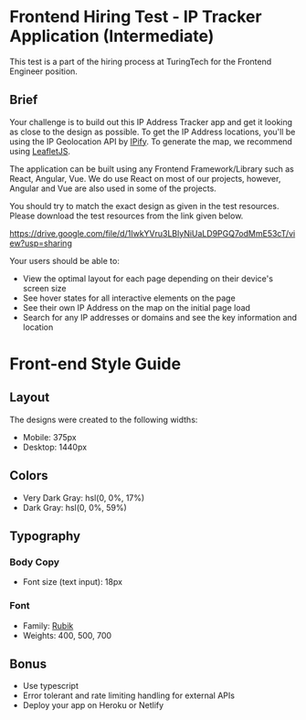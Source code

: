 # Frontend Hiring Test - IP Tracker Application (Intermediate)

This test is a part of the hiring process at TuringTech for the Frontend Engineer position. 

## Brief

Your challenge is to build out this IP Address Tracker app and get it looking as close to the design as possible. To get the IP Address locations, you'll be using the IP Geolocation API by [IPify](https://geo.ipify.org/). To generate the map, we recommend using [LeafletJS](https://leafletjs.com/).

The application can be built using any Frontend Framework/Library such as React, Angular, Vue. We do use React on most of our projects, however, Angular and Vue are also used in some of the projects.

You should try to match the exact design as given in the test resources. Please download the test resources from the link given below.

https://drive.google.com/file/d/1IwkYVru3LBlyNiUaLD9PGQ7odMmE53cT/view?usp=sharing

Your users should be able to:

- View the optimal layout for each page depending on their device's screen size
- See hover states for all interactive elements on the page
- See their own IP Address on the map on the initial page load
- Search for any IP addresses or domains and see the key information and location

# Front-end Style Guide

## Layout

The designs were created to the following widths:

- Mobile: 375px
- Desktop: 1440px

## Colors

- Very Dark Gray: hsl(0, 0%, 17%)
- Dark Gray: hsl(0, 0%, 59%)

## Typography

### Body Copy

- Font size (text input): 18px

### Font

- Family: [Rubik](https://fonts.google.com/specimen/Rubik)
- Weights: 400, 500, 700


## Bonus

- Use typescript
- Error tolerant and rate limiting handling for external APIs
- Deploy your app on Heroku or Netlify


